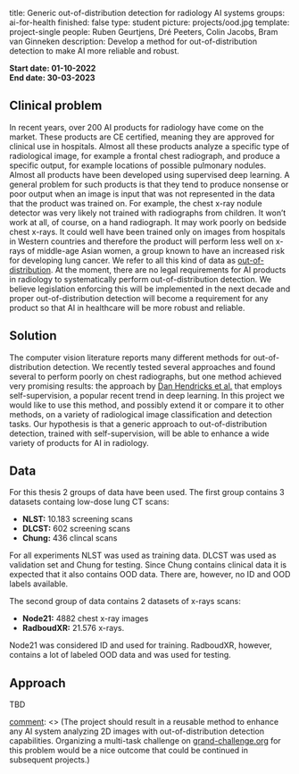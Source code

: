 title: Generic out-of-distribution detection for radiology AI systems
groups: ai-for-health
finished: false
type: student
picture: projects/ood.jpg
template: project-single
people: Ruben Geurtjens, Dré Peeters, Colin Jacobs, Bram van Ginneken
description: Develop a method for out-of-distribution detection to make AI more reliable and robust.


**Start date: 01-10-2022** <br>
**End date: 30-03-2023**


## Clinical problem
In recent years, over 200 AI products for radiology have come on the market. These products are CE certified, meaning they are approved for clinical use in hospitals. Almost all these products analyze a specific type of radiological image, for example a frontal chest radiograph, and produce a specific output, for example locations of possible pulmonary nodules. Almost all products have been developed using supervised deep learning. A general problem for such products is that they tend to produce nonsense or poor output when an image is input that was not represented in the data that the product was trained on. For example, the chest x-ray nodule detector was very likely not trained with radiographs from children. It won’t work at all, of course, on a hand radiograph. It may work poorly on bedside chest x-rays. It could well have been trained only on images from hospitals in Western countries and therefore the product will perform less well on x-rays of middle-age Asian women, a group known to have an increased risk for developing lung cancer. We refer to all this kind of data as [out-of-distribution](https://medium.com/analytics-vidhya/out-of-distribution-detection-in-deep-neural-networks-450da9ed7044). At the moment, there are no legal requirements for AI products in radiology to systematically perform out-of-distribution detection. We believe legislation enforcing this will be implemented in the next decade and proper out-of-distribution detection will become a requirement for any product so that AI in healthcare will be more robust and reliable.

## Solution 
The computer vision literature reports many different methods for out-of- distribution detection. We recently tested several approaches and found several to perform poorly on chest radiographs, but one method achieved very promising results: the approach by [Dan Hendricks et al.](https://arxiv.org/abs/1906.12340) that employs self-supervision, a popular recent trend in deep learning. In this project we would like to use this method, and possibly extend it or compare it to other methods, on a variety of radiological image classification and detection tasks. Our hypothesis is that a generic approach to out-of-distribution detection, trained with self-supervision, will be able to enhance a wide variety of products for AI in radiology.

## Data 
For this thesis 2 groups of data have been used. The first group contains 3 datasets containg low-dose lung CT scans:
* **NLST:** 10.183 screening scans 
* **DLCST:** 602 screening scans
* **Chung:** 436 clincal scans

For all experiments NLST was used as training data. DLCST was used as validation set and Chung for testing. Since Chung contains clinical data it is expected that it also contains OOD data. There are, however, no ID and OOD labels available. 

The second group of data contains 2 datasets of x-rays scans:

* **Node21:** 4882 chest x-ray images
* **RadboudXR:** 21.576 x-rays. 

Node21 was considered ID and used for training. RadboudXR, however, contains a lot of labeled OOD data and was used for testing.  

## Approach
TBD

[comment]: <> (## Results)

[comment]: <> (The project should result in a reusable method to enhance any AI system analyzing 2D images with out-of-distribution detection capabilities. Organizing a multi-task challenge on [grand-challenge.org](https://grand-challenge.org) for this problem would be a nice outcome that could be continued in subsequent projects.)

